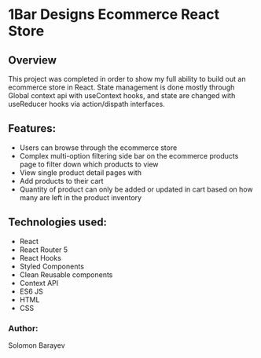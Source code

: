 # 1Bar Designs Ecommerce React Store


## Overview 

This project was completed in order to show my full ability to build out an ecommerce store in React. 
State management is done mostly through Global context api with useContext hooks, and state are changed with useReducer hooks via action/dispath interfaces. 

## Features:

 - Users can browse through the ecommerce store
 - Complex multi-option filtering side bar on the ecommerce products page to filter down which products to view
 - View single product detail pages with 
 - Add products to their cart
 - Quantity of product can only be added or updated in cart based on how many are left in the product inventory

 
 
## Technologies used:

 - React
 - React Router 5
 - React Hooks
 - Styled Components
 - Clean Reusable components
 - Context API
 - ES6 JS
 - HTML
 - CSS
 
 
 ### Author: 
 Solomon Barayev
 
